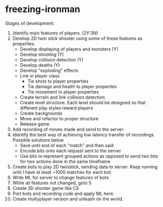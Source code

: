 freezing-ironman
================

Stages of development:

1. Identify main features of players. (2Y:3N)
2. Develop 2D twin stick shooter using some of these features as properties.
	*	Develop displaying of players and monsters (Y)
	*	Develop shooting (Y)
	* 	Develop collision detection (Y)
	*	Develop deaths (Y)
	* 	Develop "exploding" effects
	* 	Link in player class
		* 	Tie shots to player properties
		*	Tie damage and health to player properties
		* 	Tie movement to player properties
	* 	Create terrain and link collision detection
	*	Create level structure. Each level should be designed so that different play styles reward players
	*	Create backgrounds
	*	Move and refactor to proper structure
	*	Release game
3. Add recording of moves made and send to the server. 
4. Identify the best way of achieving low latency transfer of recordings. Possible solutions below
	*	Save until end of each "match" and then said
	*	Encode bits onto each request sent to the server
	*	Use bits to represent grouped actions as opposed to send two bits for two actions done in the same timeframe
5. Create bots to play 2D twinstick, sending data to server. Keep running until I have at least ~1000 matches for each bot.
6. Write ML for server to change features of bots
7. While all features not changed, goto 5
8. Create 3D shooter game like CS
9. Port bots and recording code and apply ML here.
10. Create multyplayer version and unleash on the world.